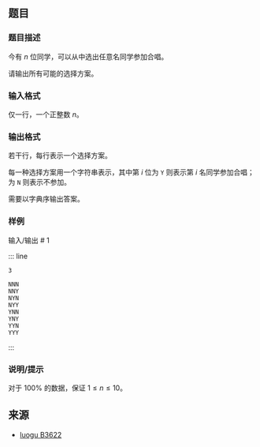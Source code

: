 ## 题目




### 题目描述

今有 $n$ 位同学，可以从中选出任意名同学参加合唱。

请输出所有可能的选择方案。



### 输入格式
仅一行，一个正整数 $n$。



### 输出格式

若干行，每行表示一个选择方案。

每一种选择方案用一个字符串表示，其中第 $i$ 位为 `Y` 则表示第 $i$ 名同学参加合唱；为 `N` 则表示不参加。

需要以字典序输出答案。



### 样例


输入/输出 # 1

::: line
```
3
```

```
NNN
NNY
NYN
NYY
YNN
YNY
YYN
YYY
```
:::





### 说明/提示
对于 $100\%$ 的数据，保证 $1\leq n\leq 10$。


## 来源

- [luogu B3622](https://www.luogu.com.cn/problem/B3622)
